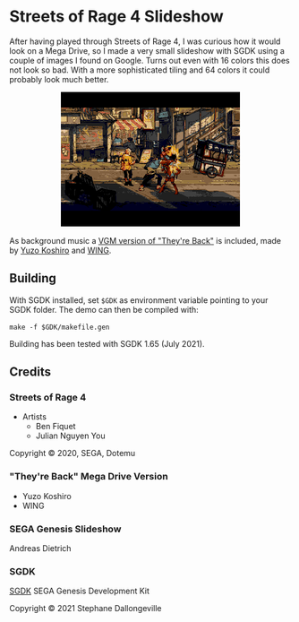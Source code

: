# Streets of Rage 4 Slideshow

After having played through Streets of Rage 4, I was curious how it would look on a Mega Drive, so I made a very small slideshow with SGDK using a couple of images I found on Google. Turns out even with 16 colors this does not look so bad. With a more sophisticated tiling and 64 colors it could probably look much better.

<p align="center">
<img src="images/sor4-slideshow.png" width="320">
</p>

As background music a [VGM version of "They're Back"](https://twitter.com/yuzokoshiro/status/1323683056826294277) is included, made by [Yuzo Koshiro](https://twitter.com/yuzokoshiro) and [WING](https://twitter.com/wing_ghost).

## Building

With SGDK installed, set `$GDK` as environment variable pointing to your SGDK folder. The demo can then be compiled with:

	make -f $GDK/makefile.gen

Building has been tested with SGDK 1.65 (July 2021).

## Credits

### Streets of Rage 4

* Artists
  - Ben Fiquet
  - Julian Nguyen You

Copyright © 2020, SEGA, Dotemu

### "They're Back" Mega Drive Version

* Yuzo Koshiro
* WING

### SEGA Genesis Slideshow

Andreas Dietrich

### SGDK

[SGDK](https://github.com/Stephane-D/SGDK) SEGA Genesis Development Kit

Copyright © 2021 Stephane Dallongeville
